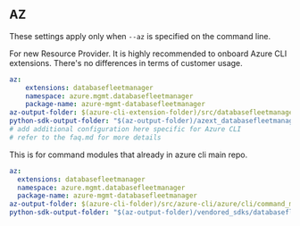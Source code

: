 ## AZ

These settings apply only when `--az` is specified on the command line.

For new Resource Provider. It is highly recommended to onboard Azure CLI extensions. There's no differences in terms of customer usage. 

``` yaml $(az) && $(target-mode) != 'core'
az:
    extensions: databasefleetmanager
    namespace: azure.mgmt.databasefleetmanager
    package-name: azure-mgmt-databasefleetmanager
az-output-folder: $(azure-cli-extension-folder)/src/databasefleetmanager
python-sdk-output-folder: "$(az-output-folder)/azext_databasefleetmanager/vendored_sdks/databasefleetmanager"
# add additional configuration here specific for Azure CLI
# refer to the faq.md for more details
```



This is for command modules that already in azure cli main repo. 
``` yaml $(az) && $(target-mode) == 'core'
az:
  extensions: databasefleetmanager
  namespace: azure.mgmt.databasefleetmanager
  package-name: azure-mgmt-databasefleetmanager
az-output-folder: $(azure-cli-folder)/src/azure-cli/azure/cli/command_modules/databasefleetmanager
python-sdk-output-folder: "$(az-output-folder)/vendored_sdks/databasefleetmanager"
```